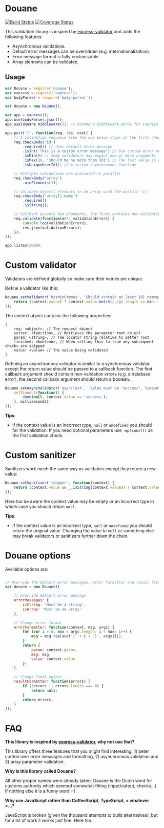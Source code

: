 # Douane

[![Build Status](https://travis-ci.org/nielskrijger/douane.svg?branch=master)](https://travis-ci.org/nielskrijger/douane) [![Coverage Status](https://coveralls.io/repos/nielskrijger/douane/badge.svg?branch=master)](https://coveralls.io/r/nielskrijger/douane?branch=master)

This validation library is inspired by [express-validator](https://github.com/ctavan/express-validator) and adds the following features:

- Asynchronous validations.
- Default error messages can be overridden (e.g. internationalization).
- Error message format is fully customizable.
- Array elements can be validated.

## Usage

```javascript
var Douane = require('douane');
var express = require('express');
var bodyParser = require('body-parser');

var douane = new Douane();

var app = express();
app.use(bodyParser.json());
app.use(douane.middleware()); // Douane's middleware works for Express and Restify

app.post('/', function(req, res, next) {
    // A validation sequence like the one below stops at the first check that fails.
    req.checkBody('id')
        .required() // Uses default error message
        .isInt('This is a custom error message') // Use custom error message
        .isMin(0) // Some validators may expect one or more arguments
        .isMax(10, 'Should be no more than {0}') // The last value is used as error message
        .isUniqueUserId(); // A custom asynchronous function

    // Multiple validations are evaluated in parallel
    req.checkBody('array')
        .minElements(1);

    // Validate objects elements in an array with the postfix '[]'
    req.checkBody('array[].name')
        .required()
        .isString();

    // Callback accepts two arguments, the first contains non-validation errors and the second an array of validation errors.
    req.validate(function(err, validationErrors) {
        console.log(validationErrors);
        res.json(validationErrors);
    });
});

app.listen(3000);

 ```

# Custom validator

Validators are defined globally so make sure their names are unique.

Define a validator like this:

```javascript
Douane.setValidator('hasMinCommas', 'Should contain at least {0} commas', function(context, min) {
    return (context.value) ? context.value.match(/,/g).length >= min : false;
});
```

The context object contains the following properties:

```
{
	req: <object>, // The request object
    setter: <function>, // Retrieves the parameter root object
    param: <string>, // The locator string relative to setter root
    finished: <boolean>, // When setting this to true any subsequent checks are skipped
    value: <value> // The value being validated
}
```

Defining an asynchronous validator is similar to a synchronous validator except the return value should be passed to a callback function. The first callback argument should contain non-validation errors (e.g. a database error), the second callback argument should return a boolean.

```javascript
Douane.setAsyncValidator('asyncTest', 'Value must be "success", timeout in {0}', function(context, milliseconds, done) {
    setTimeout(function() {
        done(null, context.value == 'success');
    }, milliseconds);
});
```

**Tips:**

* If the context value is an incorrect type, `null` or `undefined` you should fail the validation. If you need optional parameters use `.optional()` as the first validation check.

# Custom sanitizer

Sanitizers work much the same way as validators except they return a new value:

```javascript
Douane.setSanitizer('toUpper', function(context) {
    return (context.value && _.isString(context.value)) ? context.value.toUpperCase() : context.value;
});
```

Here too be aware the context value may be empty or an incorrect type in which case you should return `null`.


**Tips:**

* If the context value is an incorrect type, `null` or `undefined` you should return the original value. Changing the value to `null` or something else may break validators or sanitizers further down the chain.

# Douane options

Available options are:

```javascript

// Override the default error messages, error formatter and result formatter if you want to
var douane = new Douane({

	// Override default error message
    errorMessages: {
		isString: 'Must be a string',
		isArray: 'Must be an array'
	},

	// Change error format
	errorFormatter: function(context, msg, args) {
   		for (var i = 0, max = args.length; i < max; i++) {
        	msg = msg.replace('{' + i + '}', args[i]);
    	}
   		return {
        	param: context.param,
        	msg: msg,
        	value: context.value
    	};
	},

	// Change final output
	resultFormatter: function(errors) {
    	if (!errors || errors.length === 0) {
        	return null;
    	}
    	return errors;
	}
});
```

# FAQ

**This library is inspired by [express-validator](https://github.com/ctavan/express-validator), why not use that?**

This library offers three features that you might find interesting; 1) beter control over error messages and formatting, 2) asynchronous validation and 3) array parameter validation.

**Why is this library called Douane?**

All other proper names were already taken. Douane is the Dutch word for customs authority which seemed somewhat fitting (input/output, checks...). If nothing else it is a funny word :-)

**Why use JavaScript rather than CoffeeScript, TypeScript, < whatever >...?**

JavaScript is broken (given the thousand attempts to build alternatives), but for a lot of work it works just fine. Here too.
